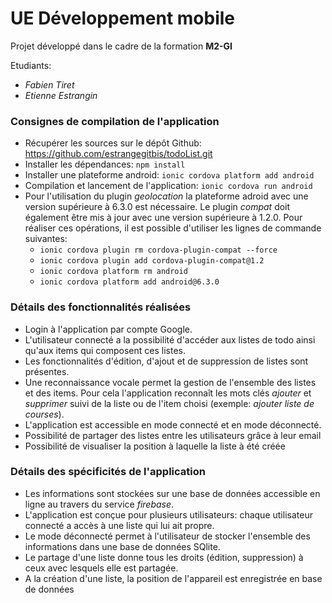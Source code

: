 UE Développement mobile
=======================

Projet développé dans le cadre de la formation **M2-GI**


Etudiants: 

* *Fabien Tiret*
* *Etienne Estrangin*

### Consignes de compilation de l'application
+ Récupérer les sources sur le dépôt Github: https://github.com/estrangegitbis/todoList.git
+ Installer les dépendances: `npm install`
+ Installer une plateforme android: `ionic cordova platform add android`
+ Compilation et lancement de l'application: `ionic cordova run android`
+ Pour l'utilisation du plugin *geolocation* la plateforme adroid avec une version supérieure à 6.3.0 est nécessaire.
Le plugin *compat* doit également être mis à jour avec une version supérieure à 1.2.0.
Pour réaliser ces opérations, il est possible d'utiliser les lignes de commande suivantes:
  + `ionic cordova plugin rm cordova-plugin-compat --force`
  + `ionic cordova plugin add cordova-plugin-compat@1.2`
  + `ionic cordova platform rm android`
  + `ionic cordova platform add android@6.3.0` 

### Détails des fonctionnalités réalisées
+ Login à l'application par compte Google.
+ L'utilisateur connecté a la possibilité d'accéder aux listes de todo ainsi qu'aux items qui composent ces listes.
+ Les fonctionnalités d'édition, d'ajout et de suppression de listes sont présentes.
+ Une reconnaissance vocale permet la gestion de l'ensemble des listes et des items. Pour cela l'application reconnaît les mots clés *ajouter* et *supprimer* suivi de la liste ou de l'item choisi (exemple: *ajouter liste de courses*).
+ L'application est accessible en mode connecté et en mode déconnecté.
+ Possibilité de partager des listes entre les utilisateurs grâce à leur email
+ Possibilité de visualiser la position à laquelle la liste à été créée

### Détails des spécificités de l'application
+ Les informations sont stockées sur une base de données accessible en ligne au travers du service *firebase*.
+ L'application est conçue pour plusieurs utilisateurs: chaque utilisateur connecté a accès à une liste qui lui ait propre.
+ Le mode déconnecté permet à l'utilisateur de stocker l'ensemble des informations dans une base de données SQlite.
+ Le partage d'une liste donne tous les droits (édition, suppression) à ceux avec lesquels elle est partagée.
+ A la création d'une liste, la position de l'appareil est enregistrée en base de données
